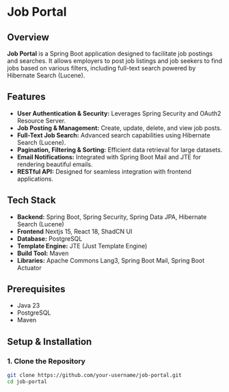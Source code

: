 # Job Portal

## Overview

**Job Portal** is a Spring Boot application designed to facilitate job postings and searches. It allows employers to
post job listings and job seekers to find jobs based on various filters, including full-text search powered by Hibernate
Search (Lucene).

## Features

- **User Authentication & Security:** Leverages Spring Security and OAuth2 Resource Server.
- **Job Posting & Management:** Create, update, delete, and view job posts.
- **Full-Text Job Search:** Advanced search capabilities using Hibernate Search (Lucene).
- **Pagination, Filtering & Sorting:** Efficient data retrieval for large datasets.
- **Email Notifications:** Integrated with Spring Boot Mail and JTE for rendering beautiful emails.
- **RESTful API:** Designed for seamless integration with frontend applications.


## Tech Stack

- **Backend:** Spring Boot, Spring Security, Spring Data JPA, Hibernate Search (Lucene)
- **Frontend** Nextjs 15, React 18, ShadCN UI
- **Database:** PostgreSQL
- **Template Engine:** JTE (Just Template Engine)
- **Build Tool:** Maven
- **Libraries:** Apache Commons Lang3, Spring Boot Mail, Spring Boot Actuator

## Prerequisites

- Java 23
- PostgreSQL
- Maven

## Setup & Installation

### 1. Clone the Repository

```bash
git clone https://github.com/your-username/job-portal.git
cd job-portal
